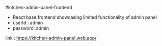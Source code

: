 #kitchen-admin-panel-frontend

- React base frontend showcasing limited functionality of admin panel
- userId : admin
- password: admin

link : https://kitchen-admin-panel.web.app/